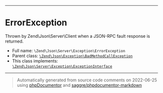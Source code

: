 ***

# ErrorException

Thrown by Zend\Json\Server\Client when a JSON-RPC fault response is returned.

* Full name: `\Zend\Json\Server\Exception\ErrorException`
* Parent class: [`\Zend\Json\Exception\BadMethodCallException`](../../Exception/BadMethodCallException.md)
* This class implements:
  [`\Zend\Json\Server\Exception\ExceptionInterface`](./ExceptionInterface.md)

***
> Automatically generated from source code comments on 2022-06-25 using [phpDocumentor](http://www.phpdoc.org/) and [saggre/phpdocumentor-markdown](https://github.com/Saggre/phpDocumentor-markdown)
